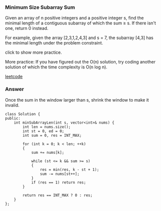 ### Minimum Size Subarray Sum
Given an array of n positive integers and a positive integer s, find the minimal length of a contiguous subarray of which the sum ≥ s. If there isn't one, return 0 instead.

For example, given the array [2,3,1,2,4,3] and s = 7,
the subarray [4,3] has the minimal length under the problem constraint.

click to show more practice.

More practice:
If you have figured out the O(n) solution, try coding another solution of which the time complexity is O(n log n).

[leetcode](https://leetcode.com/problems/minimum-size-subarray-sum/description/)

### Answer 
Once the sum in the window larger than s, shrink the window to make it invalid. 

	class Solution {
	public:
	    int minSubArrayLen(int s, vector<int>& nums) {
	        int len = nums.size();
	        int st = 0, ed = 0;
	        int sum = 0, res = INT_MAX;
	        
	        for (int k = 0; k < len; ++k)
	        {
	            sum += nums[k];
	            
	            while (st <= k && sum >= s)
	            {
	                res = min(res, k - st + 1);
	                sum -= nums[st++];
	            }
	            if (res == 1) return res;
	        }
	        
	        return res == INT_MAX ? 0 : res;
	    }
	};